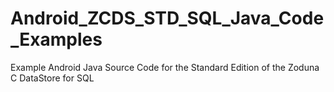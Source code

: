 # Android_ZCDS_STD_SQL_Java_Code_Examples
Example Android Java Source Code for the Standard Edition of the Zoduna C DataStore for SQL
